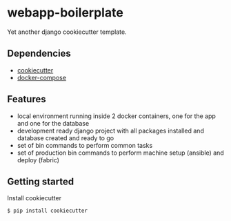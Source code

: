 # webapp-boilerplate

Yet another django cookiecutter template.

## Dependencies

* [cookiecutter](https://github.com/cookiecutter/cookiecutter)
* [docker-compose](https://docs.docker.com/)

## Features

- local environment running inside 2 docker containers, one for the app and one for the database
- development ready django project with all packages installed and database created and ready to go
- set of bin commands to perform common tasks
- set of production bin commands to perform machine setup (ansible) and deploy (fabric)

## Getting started

Install cookiecutter

```bash
$ pip install cookiecutter
```
